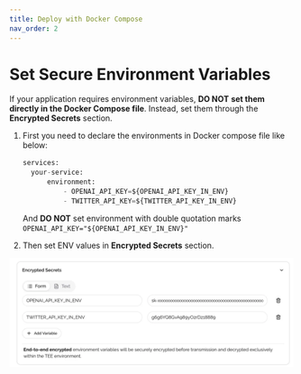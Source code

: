 ```yaml
---
title: Deploy with Docker Compose
nav_order: 2
---
```


# Set Secure Environment Variables

If your application requires environment variables, **DO NOT** **set them directly in the Docker Compose file**. Instead, set them through the **Encrypted Secrets** section.

1. First you need to declare the environments in Docker compose file like below:
    
    ```python
    services:
      your-service:
    	  environment:
    	      - OPENAI_API_KEY=${OPENAI_API_KEY_IN_ENV}
    	      - TWITTER_API_KEY=${TWITTER_API_KEY_IN_ENV}
    ```
    
    And **DO NOT** set environment with double quotation marks `OPENAI_API_KEY="${OPENAI_API_KEY_IN_ENV}"`
    
2. Then set ENV values in **Encrypted Secrets** section.

![set-env](/imgs/set-env.png)
